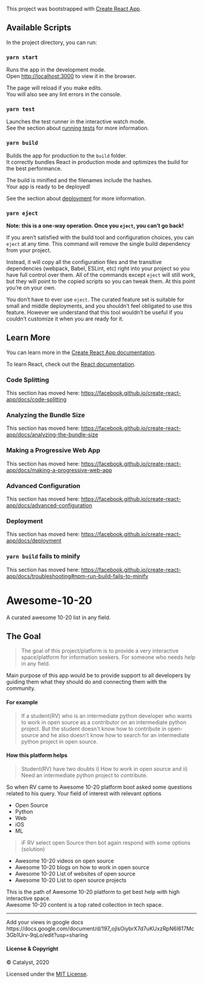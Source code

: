 This project was bootstrapped with [Create React App](https://github.com/facebook/create-react-app).

## Available Scripts

In the project directory, you can run:

### `yarn start`

Runs the app in the development mode.<br />
Open [http://localhost:3000](http://localhost:3000) to view it in the browser.

The page will reload if you make edits.<br />
You will also see any lint errors in the console.

### `yarn test`

Launches the test runner in the interactive watch mode.<br />
See the section about [running tests](https://facebook.github.io/create-react-app/docs/running-tests) for more information.

### `yarn build`

Builds the app for production to the `build` folder.<br />
It correctly bundles React in production mode and optimizes the build for the best performance.

The build is minified and the filenames include the hashes.<br />
Your app is ready to be deployed!

See the section about [deployment](https://facebook.github.io/create-react-app/docs/deployment) for more information.

### `yarn eject`

**Note: this is a one-way operation. Once you `eject`, you can’t go back!**

If you aren’t satisfied with the build tool and configuration choices, you can `eject` at any time. This command will remove the single build dependency from your project.

Instead, it will copy all the configuration files and the transitive dependencies (webpack, Babel, ESLint, etc) right into your project so you have full control over them. All of the commands except `eject` will still work, but they will point to the copied scripts so you can tweak them. At this point you’re on your own.

You don’t have to ever use `eject`. The curated feature set is suitable for small and middle deployments, and you shouldn’t feel obligated to use this feature. However we understand that this tool wouldn’t be useful if you couldn’t customize it when you are ready for it.

## Learn More

You can learn more in the [Create React App documentation](https://facebook.github.io/create-react-app/docs/getting-started).

To learn React, check out the [React documentation](https://reactjs.org/).

### Code Splitting

This section has moved here: https://facebook.github.io/create-react-app/docs/code-splitting

### Analyzing the Bundle Size

This section has moved here: https://facebook.github.io/create-react-app/docs/analyzing-the-bundle-size

### Making a Progressive Web App

This section has moved here: https://facebook.github.io/create-react-app/docs/making-a-progressive-web-app

### Advanced Configuration

This section has moved here: https://facebook.github.io/create-react-app/docs/advanced-configuration

### Deployment

This section has moved here: https://facebook.github.io/create-react-app/docs/deployment

### `yarn build` fails to minify

This section has moved here: https://facebook.github.io/create-react-app/docs/troubleshooting#npm-run-build-fails-to-minify


# Awesome-10-20
A curated awesome 10-20 list in any field.

## The Goal
> The goal of this project/platform is to provide a very interactive space/platform for information seekers. For someone who needs help in any field.

Main purpose of this app would be to provide support to all developers by guiding them what they should do and connecting them with the community.

#### For example
> If a student(RV) who is an intermediate python developer who wants to work in open source as a contributor on an intermediate python project. But the student doesn't know how to contribute in open-source and he also doesn't know how to search for an intermediate python project in open source.

#### How this platform helps
> Student(RV) have two doubts i) How to work in open source and ii) Need an intermediate python project to contribute.

So when RV came to Awesome 10-20 platform boot asked some questions related to his query.
Your field of interest with relevant options

- Open Source
- Python
- Web
- iOS
- ML

> iF RV select open Source then bot again respond with some options (solution)

- Awesome 10-20 videos on open source
- Awesome 10-20 blogs on how to work in open source
- Awesome 10-20 List of websites of open source
- Awesome 10-20 List to open source projects

This is the path of Awesome 10-20 platform to get best help with high interactive space.<br>
Awesome 10-20 content is a top rated collection in tech space.

<hr>
Add your views in google docs https://docs.google.com/document/d/197_ojIsOiybrX7d7uKUxzRpN6I617Mc3Gb1Urv-9qLo/edit?usp=sharing

#### License & Copyright

© Catalyst, 2020

Licensed under the [MIT License](LICENSE).

